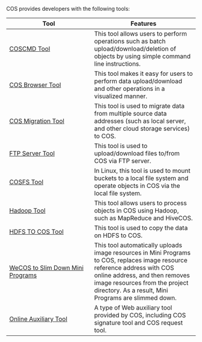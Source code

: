 COS provides developers with the following tools:
<style>
table th:nth-of-type(1) {
width:210px;	
}
table th:nth-of-type(3) {
width: 200px;	
}
</style>

| Tool | Features |
|---------|---------|
| [COSCMD Tool](/doc/product/436/10976) | This tool allows users to perform operations such as batch upload/download/deletion of objects by using simple command line instructions. |
| [COS Browser Tool](/document/product/436/11366) | This tool makes it easy for users to perform data upload/download and other operations in a visualized manner. |
| [COS Migration Tool](/document/product/436/15392) | This tool is used to migrate data from multiple source data addresses (such as local server, and other cloud storage services) to COS. |
| [FTP Server Tool](/doc/product/436/7214) | This tool is used to upload/download files to/from COS via FTP server. |
| [COSFS Tool](/doc/product/436/6883) | In Linux, this tool is used to mount buckets to a local file system and operate objects in COS via the local file system. |
| [Hadoop Tool](/doc/product/436/6884) | This tool allows users to process objects in COS using Hadoop, such as MapReduce and HiveCOS. |
| [HDFS TO COS Tool](/doc/product/436/7212) | This tool is used to copy the data on HDFS to COS. |
| [WeCOS to Slim Down Mini Programs ](/doc/product/436/8218) | This tool automatically uploads image resources in Mini Programs to COS, replaces image resource reference address with COS online address, and then removes image resources from the project directory. As a result, Mini Programs are slimmed down. |
| [Online Auxiliary Tool](https://cloud.tencent.com/document/product/436/30442) | A type of Web auxiliary tool provided by COS, including COS signature tool and COS request tool. |

